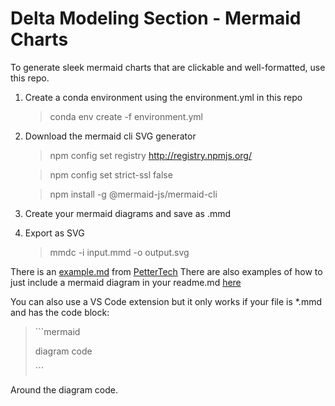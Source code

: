 # Delta Modeling Section - Mermaid Charts

To generate sleek mermaid charts that are clickable and well-formatted, use this repo.

1. Create a conda environment using the environment.yml in this repo
    > conda env create -f environment.yml

2. Download the mermaid cli SVG generator

    > npm config set registry http://registry.npmjs.org/
    
    > npm config set strict-ssl false
    
    > npm install -g @mermaid-js/mermaid-cli

3. Create your mermaid diagrams and save as .mmd

4. Export as SVG

    > mmdc -i input.mmd -o output.svg

There is an [example.md](diagrams/example.md) from [PetterTech](https://github.com/PetterTech/DemoStuff/blob/main/Mermaid/mermaid.md)
There are also examples of how to just include a mermaid diagram in your readme.md [here](https://gist.github.com/ChristopherA/bffddfdf7b1502215e44cec9fb766dfd)

You can also use a VS Code extension but it only works if your file is *.mmd and has the code block:

> \`\`\`mermaid
> 
> diagram code
> 
> \`\`\`

Around the diagram code.
